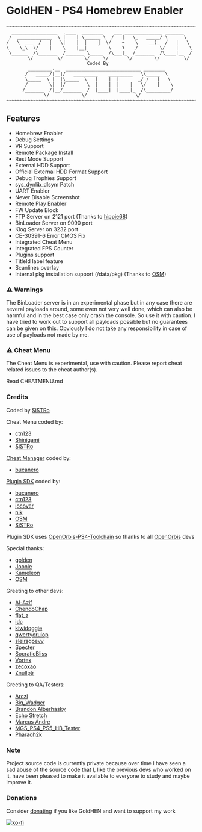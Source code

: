 # GoldHEN - PS4 Homebrew Enabler
```
~~~~~~~~~~~~~~~~~~~~~~~~~~~~~~~~~~~~~~~~~~~~~~~~~~~~~~~~~~~~~~~~~~~~~~~~
  _________________  .____  ________    ___ ______________ _______
 /  _____________  \ |    | \______ \  /   |   \_   _____/ \      \
/   \  ___  /   |   \|    |  |    |  \/    ~    \    __)_  /   |   \
\    \_\  \/    |    \    |__|    `   \    Y    /        \/    |    \
 \______  /\_______  /_______ \_____  /\___|_  /_______  /\____|__  /
        \/         \/        \/     \/       \/        \/         \/
                              Coded By
        _________.__  ____________________________ ________
       /   _____/|__|/   _________    _________   \\_____  \
       \_____  \ |  |\_____  \   |    |  |       _/ /   |   \
       /        \|  |/        \  |    |  |    |   \/    |    \
      /_______  /|__/_______  /  |____|  |____|_  /\_________/
              \/            \/                  \/
~~~~~~~~~~~~~~~~~~~~~~~~~~~~~~~~~~~~~~~~~~~~~~~~~~~~~~~~~~~~~~~~~~~~~~~~
```

## Features

- Homebrew Enabler
- Debug Settings
- VR Support
- Remote Package Install
- Rest Mode Support
- External HDD Support
- Official External HDD Format Support
- Debug Trophies Support
- sys_dynlib_dlsym Patch
- UART Enabler
- Never Disable Screenshot
- Remote Play Enabler
- FW Update Block
- FTP Server on 2121 port (Thanks to [hippie68](https://github.com/hippie68))
- BinLoader Server on 9090 port
- Klog Server on 3232 port
- CE-30391-6 Error CMOS Fix
- Integrated Cheat Menu
- Integrated FPS Counter
- Plugins support
- TitleId label feature
- Scanlines overlay
- Internal pkg installation support (/data/pkg) (Thanks to [OSM](https://github.com/OSM-Made))

### :warning: Warnings

The BinLoader server is in an experimental phase but in any case there are several payloads around, some even not very well done, which can also be harmful and in the best case only crash the console. So use it with caution.
I have tried to work out to support all payloads possible but no guarantees can be given on this. Obviously I do not take any responsibility in case of use of payloads not made by me.

### :warning: Cheat Menu

The Cheat Menu is experimental, use with caution.
Please report cheat related issues to the cheat author(s).

Read CHEATMENU.md

### Credits

Coded by [SiSTRo](https://github.com/SiSTR0)

Cheat Menu coded by:
- [ctn123](https://github.com/ctn123)
- [Shinigami](https://github.com/ScriptSK)
- [SiSTRo](https://github.com/SiSTR0)

[Cheat Manager](https://github.com/GoldHEN/GoldHEN_Cheat_Manager) coded by:
- [bucanero](https://github.com/bucanero)

[Plugin SDK](https://github.com/GoldHEN/GoldHEN_Plugins_SDK) coded by:
- [bucanero](https://github.com/bucanero)
- [ctn123](https://github.com/ctn123)
- [jocover](https://github.com/jocover)
- [nik](https://github.com/nkrapivin)
- [OSM](https://github.com/OSM-Made)
- [SiSTRo](https://github.com/SiSTR0)

Plugin SDK uses [OpenOrbis-PS4-Toolchain](https://github.com/OpenOrbis/OpenOrbis-PS4-Toolchain) so thanks to all [OpenOrbis](https://github.com/OpenOrbis) devs

Special thanks:
- [golden](https://github.com/jogolden)
- [Joonie](https://github.com/Joonie86)
- [Kameleon](https://github.com/kmeps4)
- [OSM](https://github.com/OSM-Made)

Greeting to other devs:
- [Al-Azif](https://github.com/Al-Azif)
- [ChendoChap](https://github.com/ChendoChap)
- [flat_z](https://github.com/flatz)
- [idc](https://github.com/idc)
- [kiwidoggie](https://github.com/kiwidoggie)
- [qwertyoruiop](https://twitter.com/qwertyoruiopz)
- [sleirsgoevy](https://github.com/sleirsgoevy)
- [Specter](https://github.com/Cryptogenic)
- [SocraticBliss](https://github.com/SocraticBliss)
- [Vortex](https://github.com/xvortex)
- [zecoxao](https://twitter.com/notzecoxao)
- [Znullptr](https://github.com/dmiller423)

Greeting to QA/Testers:
- [Arczi](https://www.psxhax.com/members/archi55.566599)
- [Big_Wadger](https://twitter.com/big_wadger)
- [Brandon Alberhasky](https://twitter.com/alberhasky)
- [Echo Stretch](https://twitter.com/StretchEcho)
- [Marcus Andre](https://github.com/marcussacana)
- [MGS_PS4_PS5_HB_Tester](https://twitter.com/MSZ_MGS)
- [Pharaoh2k](https://github.com/Pharaoh2k)

### Note
Project source code is currently private because over time I have seen a sad abuse of the source code that I, like the previous devs who worked on it, have been pleased to make it available to everyone to study and maybe improve it.

### Donations
Consider [donating](https://goldhen.github.io/support) if you like GoldHEN and want to support my work

[![ko-fi](https://ko-fi.com/img/githubbutton_sm.svg)](https://ko-fi.com/SiSTRo)
